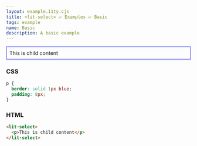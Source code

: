 ```yaml
---
layout: example.11ty.cjs
title: <lit-select> ⌲ Examples ⌲ Basic
tags: example
name: Basic
description: A basic example
---
```


<style>
  lit-select p {
    border: solid 1px blue;
    padding: 8px;
  }
</style>
<lit-select>
  <p>This is child content</p>
</lit-select>

<h3>CSS</h3>

```css
p {
  border: solid 1px blue;
  padding: 8px;
}
```

<h3>HTML</h3>

```html
<lit-select>
  <p>This is child content</p>
</lit-select>
```
